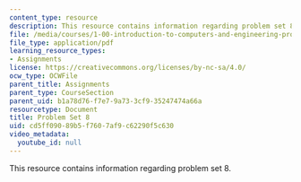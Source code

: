 ```yaml
---
content_type: resource
description: This resource contains information regarding problem set 8.
file: /media/courses/1-00-introduction-to-computers-and-engineering-problem-solving-spring-2012/cd5ff09089b5f7607af9c62290f5c630_MIT1_00S12_PS_8.pdf
file_type: application/pdf
learning_resource_types:
- Assignments
license: https://creativecommons.org/licenses/by-nc-sa/4.0/
ocw_type: OCWFile
parent_title: Assignments
parent_type: CourseSection
parent_uid: b1a78d76-f7e7-9a73-3cf9-35247474a66a
resourcetype: Document
title: Problem Set 8
uid: cd5ff090-89b5-f760-7af9-c62290f5c630
video_metadata:
  youtube_id: null
---
```

This resource contains information regarding problem set 8.